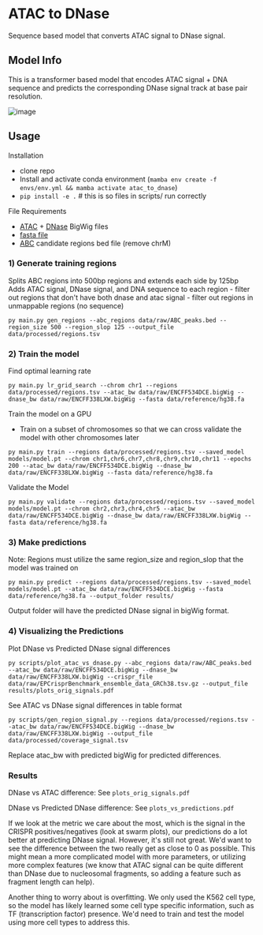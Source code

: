 # ATAC to DNase
Sequence based model that converts ATAC signal to DNase signal.

## Model Info
This is a transformer based model that encodes ATAC signal + DNA sequence and predicts the corresponding
DNase signal track at base pair resolution.

![image](https://github.com/atancoder/atac_to_dnase/assets/10254642/e0263c43-b5c9-48c4-8b18-b5b3a0c0b6b9)


## Usage
Installation
- clone repo
- Install and activate conda environment (`mamba env create -f envs/env.yml && mamba activate atac_to_dnase`)
- `pip install -e .`  # this is so files in scripts/ run correctly

File Requirements
- [ATAC](https://www.encodeproject.org/files/ENCFF093IIW/) + [DNase](https://www.encodeproject.org/files/ENCFF338LXW/) BigWig files
- [fasta file](https://www.encodeproject.org/files/GRCh38_no_alt_analysis_set_GCA_000001405.15/)
- [ABC](https://github.com/broadinstitute/ABC-Enhancer-Gene-Prediction) candidate regions bed file (remove chrM)

### 1) Generate training regions

Splits ABC regions into 500bp regions and extends each side by 125bp 
Adds ATAC signal, DNase signal, and DNA sequence to each region
	- filter out regions that don't have both dnase and atac signal
	- filter out regions in unmappable regions (no sequence)
	
```
py main.py gen_regions --abc_regions data/raw/ABC_peaks.bed --region_size 500 --region_slop 125 --output_file data/processed/regions.tsv
```

### 2) Train the model

Find optimal learning rate
```
py main.py lr_grid_search --chrom chr1 --regions data/processed/regions.tsv --atac_bw data/raw/ENCFF534DCE.bigWig --dnase_bw data/raw/ENCFF338LXW.bigWig --fasta data/reference/hg38.fa
```

Train the model on a GPU
- Train on a subset of chromosomes so that we can cross validate the model with other chromosomes later
```
py main.py train --regions data/processed/regions.tsv --saved_model models/model.pt --chrom chr1,chr6,chr7,chr8,chr9,chr10,chr11 --epochs 200 --atac_bw data/raw/ENCFF534DCE.bigWig --dnase_bw data/raw/ENCFF338LXW.bigWig --fasta data/reference/hg38.fa
```

Validate the Model
```
py main.py validate --regions data/processed/regions.tsv --saved_model models/model.pt --chrom chr2,chr3,chr4,chr5 --atac_bw data/raw/ENCFF534DCE.bigWig --dnase_bw data/raw/ENCFF338LXW.bigWig --fasta data/reference/hg38.fa
```

### 3) Make predictions
Note: Regions must utilize the same region_size and region_slop that the model was trained on
```
py main.py predict --regions data/processed/regions.tsv --saved_model models/model.pt --atac_bw data/raw/ENCFF534DCE.bigWig --fasta data/reference/hg38.fa --output_folder results/
```

Output folder will have the predicted DNase signal in bigWig format.

### 4) Visualizing the Predictions
Plot DNase vs Predicted DNase signal differences
```
py scripts/plot_atac_vs_dnase.py --abc_regions data/raw/ABC_peaks.bed --atac_bw data/raw/ENCFF534DCE.bigWig --dnase_bw data/raw/ENCFF338LXW.bigWig --crispr_file data/raw/EPCrisprBenchmark_ensemble_data_GRCh38.tsv.gz --output_file results/plots_orig_signals.pdf
```

See ATAC vs DNase signal differences in table format
```
py scripts/gen_region_signal.py --regions data/processed/regions.tsv --atac_bw data/raw/ENCFF534DCE.bigWig --dnase_bw data/raw/ENCFF338LXW.bigWig --output_file data/processed/coverage_signal.tsv
```
Replace atac_bw with predicted bigWig for predicted differences.

### Results
DNase vs ATAC difference: See `plots_orig_signals.pdf` 

DNase vs Predicted DNase difference: See `plots_vs_predictions.pdf`

If we look at the metric we care about the most, which is the signal in the CRISPR positives/negatives (look 
at swarm plots), our predictions do a lot better at predicting DNase signal. However, it's still not great. 
We'd want to see the difference between the two really get as close to 0 as possible. This might mean a more 
complicated model with more parameters, or utilizing more complex features (we know that ATAC signal can be 
quite different than DNase due to nucleosomal fragments, so adding a feature such as fragment length can help).

Another thing to worry about is overfitting. We only used the K562 cell type, so the model has likely learned some
cell type specific information, such as TF (transcription factor) presence. We'd need to train and test the model 
using more cell types to address this. 

